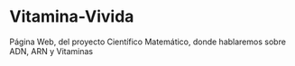# Vitamina-Vivida
Página Web, del proyecto Científico Matemático, donde hablaremos sobre ADN, ARN  y Vitaminas
